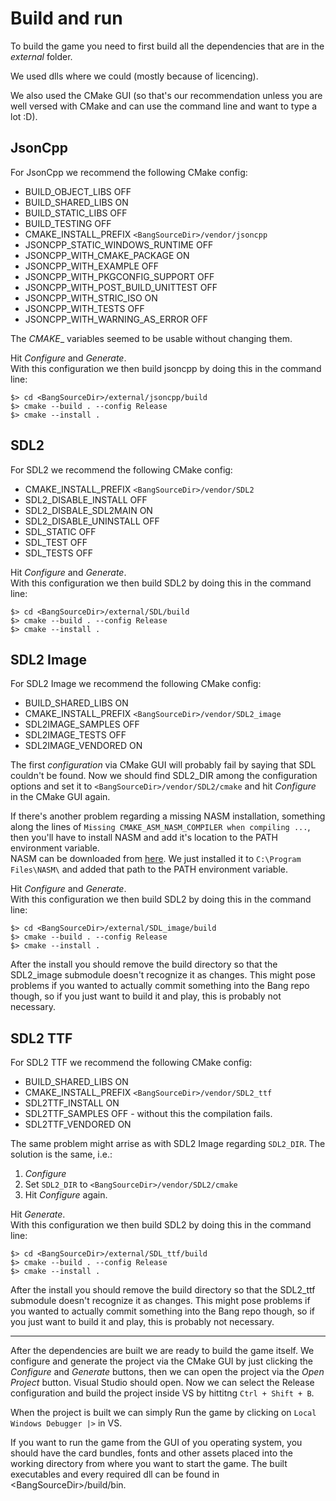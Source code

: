# Build and run
To build the game you need to first build all the dependencies that are in the _external_ folder.

We used dlls where we could (mostly because of licencing).

We also used the CMake GUI (so that's our recommendation unless you are well versed with CMake and can use the command line and want to type a lot :D).

## JsonCpp
For JsonCpp we recommend the following CMake config:
* BUILD_OBJECT_LIBS OFF
* BUILD_SHARED_LIBS ON
* BUILD_STATIC_LIBS OFF
* BUILD_TESTING OFF
* CMAKE_INSTALL_PREFIX `<BangSourceDir>/vendor/jsoncpp`
* JSONCPP_STATIC_WINDOWS_RUNTIME OFF
* JSONCPP_WITH_CMAKE_PACKAGE ON
* JSONCPP_WITH_EXAMPLE OFF
* JSONCPP_WITH_PKGCONFIG_SUPPORT OFF
* JSONCPP_WITH_POST_BUILD_UNITTEST OFF
* JSONCPP_WITH_STRIC_ISO ON
* JSONCPP_WITH_TESTS OFF
* JSONCPP_WITH_WARNING_AS_ERROR OFF

The _CMAKE__ variables seemed to be usable without changing them.

Hit _Configure_ and _Generate_.  
With this configuration we then build jsoncpp by doing this in the command line:
```
$> cd <BangSourceDir>/external/jsoncpp/build
$> cmake --build . --config Release
$> cmake --install .
```

## SDL2
For SDL2 we recommend the following CMake config:
* CMAKE_INSTALL_PREFIX `<BangSourceDir>/vendor/SDL2`
* SDL2_DISABLE_INSTALL OFF
* SDL2_DISBALE_SDL2MAIN ON
* SDL2_DISABLE_UNINSTALL OFF
* SDL_STATIC OFF
* SDL_TEST OFF
* SDL_TESTS OFF

Hit _Configure_ and _Generate_.  
With this configuration we then build SDL2 by doing this in the command line:
```
$> cd <BangSourceDir>/external/SDL/build
$> cmake --build . --config Release
$> cmake --install .
```

## SDL2 Image
For SDL2 Image we recommend the following CMake config:
* BUILD_SHARED_LIBS ON
* CMAKE_INSTALL_PREFIX `<BangSourceDir>/vendor/SDL2_image`
* SDL2IMAGE_SAMPLES OFF
* SDL2IMAGE_TESTS OFF
* SDL2IMAGE_VENDORED ON

The first _configuration_ via CMake GUI will probably fail by saying that SDL couldn't be found. Now we should find SDL2_DIR among the configuration options and set it to `<BangSourceDir>/vendor/SDL2/cmake` and hit _Configure_ in the CMake GUI again.

If there's another problem regarding a missing NASM installation, something along the lines of `Missing CMAKE_ASM_NASM_COMPILER when compiling ...`, then you'll have to install NASM and add it's location to the PATH environment variable.  
NASM can be downloaded from [here](https://www.nasm.us/pub/nasm/releasebuilds/?C=M;O=D). We just installed it to `C:\Program Files\NASM\` and added that path to the PATH environment variable.

Hit _Configure_ and _Generate_.  
With this configuration we then build SDL2 by doing this in the command line:
```
$> cd <BangSourceDir>/external/SDL_image/build
$> cmake --build . --config Release
$> cmake --install .
```
After the install you should remove the build directory so that the SDL2_image submodule doesn't recognize it as changes. This might pose problems if you wanted to actually commit something into the Bang repo though, so if you just want to build it and play, this is probably not necessary.

## SDL2 TTF
For SDL2 TTF we recommend the following CMake config:
* BUILD_SHARED_LIBS ON
* CMAKE_INSTALL_PREFIX `<BangSourceDir>/vendor/SDL2_ttf`
* SDL2TTF_INSTALL ON
* SDL2TTF_SAMPLES OFF - without this the compilation fails.
* SDL2TTF_VENDORED ON

The same problem might arrise as with SDL2 Image regarding `SDL2_DIR`. The solution is the same, i.e.:
1. _Configure_
2. Set `SDL2_DIR` to `<BangSourceDir>/vendor/SDL2/cmake`
3. Hit _Configure_ again.

Hit _Generate_.  
With this configuration we then build SDL2 by doing this in the command line:
```
$> cd <BangSourceDir>/external/SDL_ttf/build
$> cmake --build . --config Release
$> cmake --install .
```
After the install you should remove the build directory so that the SDL2_ttf submodule doesn't recognize it as changes. This might pose problems if you wanted to actually commit something into the Bang repo though, so if you just want to build it and play, this is probably not necessary.

---

After the dependencies are built we are ready to build the game itself. We configure and generate the project via the CMake GUI by just clicking the _Configure_ and _Generate_ buttons, then we can open the project via the _Open Project_ button. Visual Studio should open. Now we can select the Release configuration and build the project inside VS by hittitng `Ctrl + Shift + B`.

When the project is built we can simply Run the game by clicking on `Local Windows Debugger |>` in VS.

If you want to run the game from the GUI of you operating system, you should have the card bundles, fonts and other assets placed into the working directory from where you want to start the game. The built executables and every required dll can be found in \<BangSourceDir\>/build/bin.
